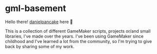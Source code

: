 # gml-basement

Hello there! [danielpancake](https://github.com/danielpancake) here 👋

This is a collection of different GameMaker scripts, projects or/and small libraries, I've made over the years. I've been using GameMaker since childhood and I've learned a lot from the community, so I'm trying to give back by sharing some of my work.

